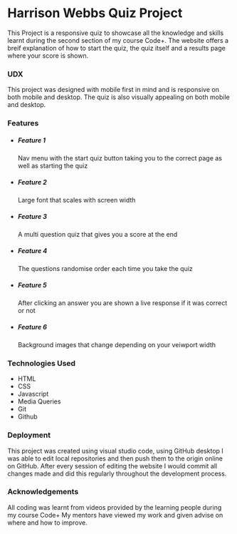 <h1>Harrison Webbs Quiz Project</h1>
This Project is a responsive quiz to showcase all the knowledge and skills learnt during the second section of my course Code+.
The website offers a breif explanation of how to start the quiz, the quiz itself and a results page where your score is shown.

<h3>UDX</h3>
This project was designed with mobile first in mind and is responsive on both mobile and desktop.
The quiz is also visually appealing on both mobile and desktop.

<h3>Features</h3>

<ul>
<li><h5>Feature 1</h5>Nav menu with the start quiz button taking you to the correct page as well as starting the quiz</li>
<li><h5>Feature 2</h5>Large font that scales with screen width</li>
<li><h5>Feature 3</h5>A multi question quiz that gives you a score at the end</li>
<li><h5>Feature 4</h5>The questions randomise order each time you take the quiz</li>
<li><h5>Feature 5</h5>After clicking an answer you are shown a live response if it was correct or not</li>
<li><h5>Feature 6</h5>Background images that change depending on your veiwport width</li>
</ul>

<h3>Technologies Used</h3>

<ul>
<li>HTML</li>
<li>CSS</li>
<li>Javascript</li>
<li>Media Queries</li>
<li>Git</li>
<li>Github</li>
</ul>

<h3>Deployment</h3>

This project was created using visual studio code, using GitHub desktop I was able to edit local repositories and then
push them to the origin online on GitHub. After every session of editing the website I would commit all changes made and
did this regularly throughout the development process.

<h3>Acknowledgements</h3>

All coding was learnt from videos provided by the learning people during my course Code+
My mentors have viewed my work and given advise on where and how to improve.

